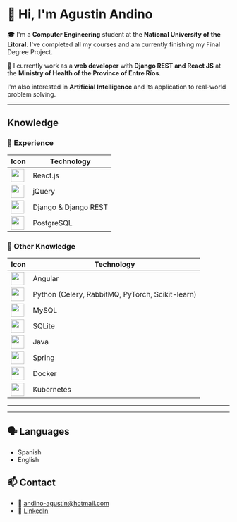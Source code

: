 # 👋 Hi, I'm Agustin Andino

🎓 I'm a **Computer Engineering** student at the **National University of the Litoral**.
I've completed all my courses and am currently finishing my Final Degree Project.  


💼 I currently work as a **web developer** with **Django REST and React JS** at the **Ministry of Health of the Province of Entre Ríos**.

I'm also interested in **Artificial Intelligence** and its application to real-world problem solving.

---

##  Knowledge

### 🚀 Experience
| Icon | Technology |
|------|------------|
| <img src="https://skillicons.dev/icons?i=react" width="30"/> | React.js |
| <img src="https://skillicons.dev/icons?i=jquery" width="30"/> | jQuery |
| <img src="https://skillicons.dev/icons?i=django" width="30"/> | Django & Django REST |
| <img src="https://skillicons.dev/icons?i=postgresql" width="30"/> | PostgreSQL |

### 🧠 Other Knowledge
| Icon | Technology |
|------|------------|
| <img src="https://skillicons.dev/icons?i=angular" width="30"/> | Angular |
| <img src="https://skillicons.dev/icons?i=python" width="30"/> | Python (Celery, RabbitMQ, PyTorch, Scikit-learn) |
| <img src="https://skillicons.dev/icons?i=mysql" width="30"/> | MySQL |
| <img src="https://skillicons.dev/icons?i=sqlite" width="30"/> | SQLite |
| <img src="https://skillicons.dev/icons?i=java" width="30"/> | Java |
| <img src="https://skillicons.dev/icons?i=spring" width="30"/> | Spring |
| <img src="https://skillicons.dev/icons?i=docker" width="30"/> | Docker |
| <img src="https://skillicons.dev/icons?i=kubernetes" width="30"/> | Kubernetes |

---
---

## 🗣️ Languages
- Spanish
- English

## 📫 Contact

- 📧 andino-agustin@hotmail.com  
- 🔗 [LinkedIn](https://www.linkedin.com/in/agustin-andino/)  
